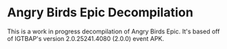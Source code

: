 # Angry Birds Epic Decompilation
This is a work in progress decompilation of Angry Birds Epic. It's based off of IGTBAP's version 2.0.25241.4080 (2.0.0) event APK.
